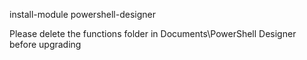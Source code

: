install-module powershell-designer

Please delete the functions folder in Documents\PowerShell Designer before upgrading
